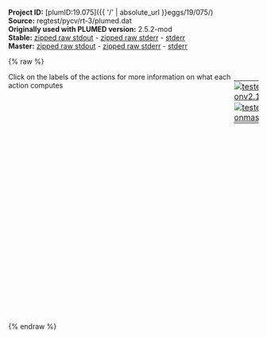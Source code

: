 **Project ID:** [plumID:19.075]({{ '/' | absolute_url }}eggs/19/075/)  
**Source:** regtest/pycv/rt-3/plumed.dat  
**Originally used with PLUMED version:** 2.5.2-mod  
**Stable:** [zipped raw stdout](plumed.dat.plumed.stdout.txt.zip) - [zipped raw stderr](plumed.dat.plumed.stderr.txt.zip) - [stderr](plumed.dat.plumed.stderr)  
**Master:** [zipped raw stdout](plumed.dat.plumed_master.stdout.txt.zip) - [zipped raw stderr](plumed.dat.plumed_master.stderr.txt.zip) - [stderr](plumed.dat.plumed_master.stderr)  

{% raw %}
<div style="width: 100%; float:left">
<div style="width: 90%; float:left" id="value_details_data/regtest/pycv/rt-3/plumed.dat"> Click on the labels of the actions for more information on what each action computes </div>
<div style="width: 10%; float:left"><table><tr><td style="padding:1px"><a href="plumed.dat.plumed.stderr"><img src="https://img.shields.io/badge/v2.10-failed-red.svg" alt="tested onv2.10" /></a></td></tr><tr><td style="padding:1px"><a href="plumed.dat.plumed_master.stderr"><img src="https://img.shields.io/badge/master-failed-red.svg" alt="tested onmaster" /></a></td></tr></table></div></div>
<pre style="width=97%;">
<b name="data/regtest/pycv/rt-3/plumed.datcv1" onclick='showPath("data/regtest/pycv/rt-3/plumed.dat","data/regtest/pycv/rt-3/plumed.datcv1","data/regtest/pycv/rt-3/plumed.datcv1","brown")'>cv1</b>:  <span class="plumedtooltip" style="color:green">PYTHONCV<span class="right">This action is not part of PLUMED and was included by using a LOAD command <a href="https://www.plumed.org/doc-master/user-doc/html/_l_o_a_d.html" style="color:green">More details</a><i></i></span></span> ATOMS=1,4 IMPORT=distcv FUNCTION=cv
<b name="data/regtest/pycv/rt-3/plumed.datcv2" onclick='showPath("data/regtest/pycv/rt-3/plumed.dat","data/regtest/pycv/rt-3/plumed.datcv2","data/regtest/pycv/rt-3/plumed.datcv2","brown")'>cv2</b>:  <span class="plumedtooltip" style="color:green">PYTHONCV<span class="right">This action is not part of PLUMED and was included by using a LOAD command <a href="https://www.plumed.org/doc-master/user-doc/html/_l_o_a_d.html" style="color:green">More details</a><i></i></span></span> ATOMS=1,3 IMPORT=distcv FUNCTION=cv

<b name="data/regtest/pycv/rt-3/plumed.datcv1a" onclick='showPath("data/regtest/pycv/rt-3/plumed.dat","data/regtest/pycv/rt-3/plumed.datcv1a","data/regtest/pycv/rt-3/plumed.datcv1a","brown")'>cv1a</b>: <span class="plumedtooltip" style="color:green">DISTANCE<span class="right">Calculate the distance between a pair of atoms. <a href="https://www.plumed.org/doc-master/user-doc/html/_d_i_s_t_a_n_c_e.html" style="color:green">More details</a><i></i></span></span> <span class="plumedtooltip">ATOMS<span class="right">the pair of atom that we are calculating the distance between<i></i></span></span>=1,4
<span style="display:none;" id="data/regtest/pycv/rt-3/plumed.datcv1a">The DISTANCE action with label <b>cv1a</b> calculates the following quantities:<table  align="center" frame="void" width="95%" cellpadding="5%"><tr><td width="5%"><b> Quantity </b>  </td><td><b> Description </b> </td></tr><tr><td width="5%">cv1a.value</td><td>the DISTANCE between this pair of atoms</td></tr></table></span><b name="data/regtest/pycv/rt-3/plumed.datcv2a" onclick='showPath("data/regtest/pycv/rt-3/plumed.dat","data/regtest/pycv/rt-3/plumed.datcv2a","data/regtest/pycv/rt-3/plumed.datcv2a","brown")'>cv2a</b>: <span class="plumedtooltip" style="color:green">DISTANCE<span class="right">Calculate the distance between a pair of atoms. <a href="https://www.plumed.org/doc-master/user-doc/html/_d_i_s_t_a_n_c_e.html" style="color:green">More details</a><i></i></span></span> <span class="plumedtooltip">ATOMS<span class="right">the pair of atom that we are calculating the distance between<i></i></span></span>=1,3


<span style="display:none;" id="data/regtest/pycv/rt-3/plumed.datcv2a">The DISTANCE action with label <b>cv2a</b> calculates the following quantities:<table  align="center" frame="void" width="95%" cellpadding="5%"><tr><td width="5%"><b> Quantity </b>  </td><td><b> Description </b> </td></tr><tr><td width="5%">cv2a.value</td><td>the DISTANCE between this pair of atoms</td></tr></table></span><span class="plumedtooltip" style="color:green">PRINT<span class="right">Print quantities to a file. <a href="https://www.plumed.org/doc-master/user-doc/html/_p_r_i_n_t.html" style="color:green">More details</a><i></i></span></span> <span class="plumedtooltip">FILE<span class="right">the name of the file on which to output these quantities<i></i></span></span>=colvar.out <span class="plumedtooltip">ARG<span class="right">the labels of the values that you would like to print to the file<i></i></span></span>=*
</pre>
{% endraw %}

